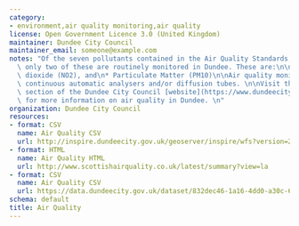 ```yaml
---
category:
- environment,air quality monitoring,air quality
license: Open Government Licence 3.0 (United Kingdom)
maintainer: Dundee City Council
maintainer_email: someone@example.com
notes: "Of the seven pollutants contained in the Air Quality Standards, currently\
  \ only two of these are routinely monitored in Dundee. These are:\n\n* Nitrogen\
  \ dioxide (NO2), and\n* Particulate Matter (PM10)\n\nAir quality monitored using\
  \ continuous automatic analysers and/or diffusion tubes. \n\nVisit the Air Quality\
  \ section of the Dundee City Council [website](https://www.dundeecity.gov.uk/service-area/neighbourhood-services/community-safety-and-protection/air-quality-dundee)\
  \ for more information on air quality in Dundee. \n"
organization: Dundee City Council
resources:
- format: CSV
  name: Air Quality CSV
  url: http://inspire.dundeecity.gov.uk/geoserver/inspire/wfs?version=2.0.0&service=wfs&request=GetFeature&typeName=inspire:AQ01_MONITORING_SITES&outputFormat=csv
- format: HTML
  name: Air Quality HTML
  url: http://www.scottishairquality.co.uk/latest/summary?view=la
- format: CSV
  name: Air Quality CSV
  url: https://data.dundeecity.gov.uk/dataset/832dec46-1a16-4dd0-a30c-606bb1ecc9c1/resource/3afa4345-b158-4e4f-a4e5-02f596fec9fa/download/copy-of-2017-dcc-pdt-data-summary-copy.csv
schema: default
title: Air Quality
---
```

